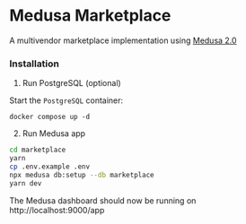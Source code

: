 # Medusa Marketplace
A multivendor marketplace implementation using [Medusa 2.0](https://medusajs.com/)


### Installation

1. Run PostgreSQL (optional)

Start the `PostgreSQL` container:

```
docker compose up -d
```


2. Run Medusa app

```bash
cd marketplace
yarn
cp .env.example .env
npx medusa db:setup --db marketplace
yarn dev
```

The Medusa dashboard should now be running on http://localhost:9000/app
